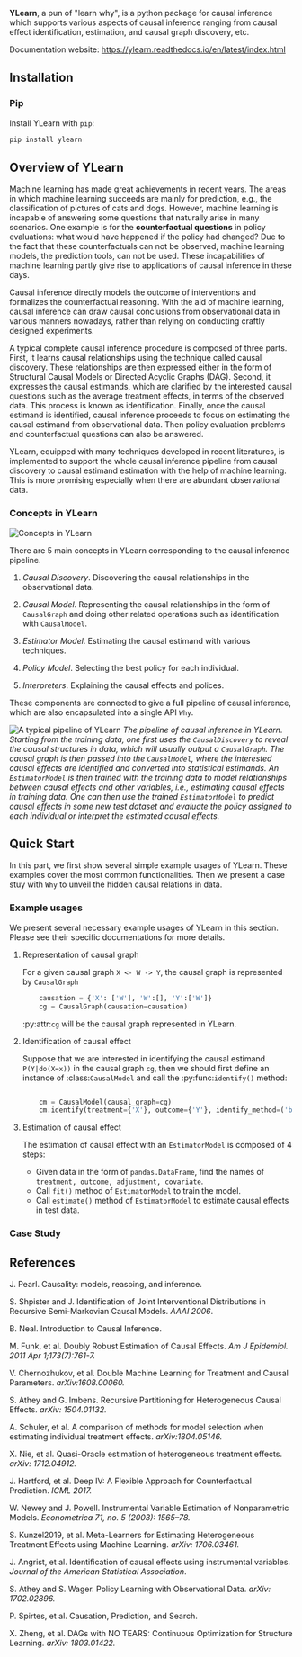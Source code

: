 
**YLearn**, a pun of "learn why", is a python package for causal inference which supports various aspects of causal inference ranging from causal effect identification, estimation, and causal graph discovery, etc.

Documentation website: <https://ylearn.readthedocs.io/en/latest/index.html>

## Installation

### Pip

Install YLearn with `pip`:

```bash
pip install ylearn
```

## Overview of YLearn

Machine learning has made great achievements in recent years.
The areas in which machine learning succeeds are mainly for prediction,
e.g., the classification of pictures of cats and dogs. However, machine learning is incapable of answering some
questions that naturally arise in many scenarios. One example is for the **counterfactual questions** in policy
evaluations: what would have happened if the policy had changed? Due to the fact that these counterfactuals can
not be observed, machine learning models, the prediction tools, can not be used. These incapabilities of machine
learning partly give rise to applications of causal inference in these days.

Causal inference directly models the outcome of interventions and formalizes the counterfactual reasoning.
With the aid of machine learning, causal inference can draw causal conclusions from observational data in
various manners nowadays, rather than relying on conducting craftly designed experiments.

A typical complete causal inference procedure is composed of three parts. First, it learns causal relationships
using the technique called causal discovery. These relationships are then expressed either in the form of Structural
Causal Models or Directed Acyclic Graphs (DAG). Second, it expresses the causal estimands, which are clarified by the
interested causal questions such as the average treatment effects, in terms of the observed data. This process is
known as identification. Finally, once the causal estimand is identified, causal inference proceeds to focus on
estimating the causal estimand from observational data. Then policy evaluation problems and counterfactual questions
can also be answered.

YLearn, equipped with many techniques developed in recent literatures, is implemented to support the whole causal inference pipeline from causal discovery to causal estimand estimation with the help of machine learning. This is more promising especially when there are abundant observational data.

### Concepts in YLearn

![Concepts in YLearn](./fig/structure_ylearn.png)

There are 5 main concepts in YLearn corresponding to the causal inference pipeline.

1. *Causal Discovery*. Discovering the causal relationships in the observational data.

2. *Causal Model*. Representing the causal relationships in the form of ``CausalGraph`` and doing other related operations such as identification with ``CausalModel``.

3. *Estimator Model*. Estimating the causal estimand with various techniques.

4. *Policy Model*. Selecting the best policy for each individual.

5. *Interpreters*. Explaining the causal effects and polices.

These components are connected to give a full pipeline of causal inference, which are also encapsulated into a single API `Why`.

![A typical pipeline of YLearn](./fig/flow.png)
*The pipeline of causal inference in YLearn. Starting from the training data, one first uses the `CausalDiscovery` to reveal
the causal structures in data, which will usually output a `CausalGraph`. The causal graph is then passed into the `CausalModel`, where
the interested causal effects are identified and converted into statistical estimands. An `EstimatorModel` is then trained with the training data
to model relationships between causal effects and other variables, i.e., estimating causal effects in training data. One can then
use the trained `EstimatorModel` to predict causal effects in some new test dataset and evaluate the policy assigned to each individual or interpret
the estimated causal effects.*

## Quick Start

In this part, we first show several simple example usages of YLearn. These examples cover the most common functionalities. Then we present a case stuy with `Why` to unveil the hidden
causal relations in data.

### Example usages

We present several necessary example usages of YLearn in this section. Please see their specific documentations for more details.

1. Representation of causal graph

   For a given causal graph `X <- W -> Y`, the causal graph is represented by `CausalGraph`

    ```python
        causation = {'X': ['W'], 'W':[], 'Y':['W']}
        cg = CausalGraph(causation=causation)
    ```

   :py:attr:`cg` will be the causal graph represented in YLearn.

2. Identification of causal effect

   Suppose that we are interested in identifying the causal estimand `P(Y|do(X=x))` in the causal graph `cg`, then we should
   first define an instance of :class:`CausalModel` and call the :py:func:`identify()` method:

    ```python

        cm = CausalModel(causal_graph=cg)
        cm.identify(treatment={'X'}, outcome={'Y'}, identify_method=('backdoor', 'simple'))

    ```

3. Estimation of causal effect

   The estimation of causal effect with an `EstimatorModel` is composed of 4 steps:

    * Given data in the form of  `pandas.DataFrame`, find the names of `treatment, outcome, adjustment, covariate`.
    * Call  `fit()` method of  `EstimatorModel` to train the model.
    * Call  `estimate()` method of  `EstimatorModel` to estimate causal effects in test data.

### Case Study

## References

J. Pearl. Causality: models, reasoing, and inference.

S. Shpister and J. Identification of Joint Interventional Distributions in Recursive Semi-Markovian Causal Models. *AAAI 2006*.

B. Neal. Introduction to Causal Inference.

M. Funk, et al. Doubly Robust Estimation of Causal Effects. *Am J Epidemiol. 2011 Apr 1;173(7):761-7.*

V. Chernozhukov, et al. Double Machine Learning for Treatment and Causal Parameters. *arXiv:1608.00060.*

S. Athey and G. Imbens. Recursive Partitioning for Heterogeneous Causal Effects. *arXiv: 1504.01132.*

A. Schuler, et al. A comparison of methods for model selection when estimating individual treatment effects. *arXiv:1804.05146.*

X. Nie, et al. Quasi-Oracle estimation of heterogeneous treatment effects. *arXiv: 1712.04912.*

J. Hartford, et al. Deep IV: A Flexible Approach for Counterfactual Prediction. *ICML 2017.*

W. Newey and J. Powell. Instrumental Variable Estimation of Nonparametric Models. *Econometrica 71, no. 5 (2003): 1565–78.*

S. Kunzel2019, et al. Meta-Learners for Estimating Heterogeneous Treatment Effects using Machine Learning. *arXiv: 1706.03461.*

J. Angrist, et al. Identification of causal effects using instrumental variables. *Journal of the American Statistical Association*.

S. Athey and S. Wager. Policy Learning with Observational Data. *arXiv: 1702.02896.*

P. Spirtes, et al. Causation, Prediction, and Search.

X. Zheng, et al. DAGs with NO TEARS: Continuous Optimization for Structure Learning. *arXiv: 1803.01422.*
